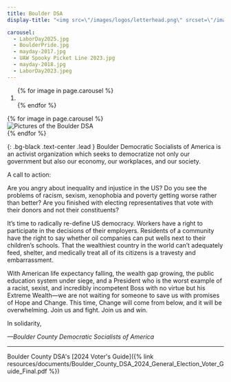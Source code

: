 ```yaml
---
title: Boulder DSA
display-title: "<img src=\"/images/logos/letterhead.png\" srcset=\"/images/logos/letterhead@2x.png 2x\" alt=\"Boulder Democratic Socialists of America\" class=\"img-responsive center-block\">"

carousel:
  - LaborDay2025.jpg
  - BoulderPride.jpg
  - mayday-2017.jpg
  - UAW Spooky Picket Line 2023.jpg
  - mayday-2018.jpg
  - LaborDay2023.jpeg
---
```


<div id="main-carousel" class="carousel slide" data-ride="carousel" data-interval="5000">
  <!-- Indicators -->
  <ol class="carousel-indicators">
	{% for image in page.carousel %}
    <li data-target="#main-carousel" data-slide-to="{{ forloop.index0 }}"{% if forloop.first %} class="active"{% endif %}></li>
    {% endfor %}
  </ol>

  <!-- Wrapper for slides -->
  <!-- Lenin help me I hate this goddamn carousel, make sure your images are of fixed height -->
  <div class="carousel-inner">
	{% for image in page.carousel %}
    <div class="item{% if forloop.first %} active{% endif %}">
      <div class="container">
        <img src="/images/main-carousel/{{ image }}" alt="Pictures of the Boulder DSA">
      </div>
    </div>
    {% endfor %}
  </div>

  <!-- Controls -->
  <a class="left carousel-control" href="#main-carousel" role="button" data-slide="prev">
    <span class="glyphicon glyphicon-chevron-left"></span>
  </a>
  <a class="right carousel-control" href="#main-carousel" role="button" data-slide="next">
    <span class="glyphicon glyphicon-chevron-right"></span>
  </a>
</div> <!-- Carousel -->

<div markdown="1" class="row">
<div markdown="1" class="col-md-10 col-md-offset-1">

{: .bg-black .text-center .lead }
Boulder Democratic Socialists of America is an activist organization which seeks to democratize not only our government but also our economy, our workplaces, and our society.

</div>

<div markdown="1" class="col-md-12 scroll">

A call to action:

Are you angry about inequality and injustice in the US? Do you see the problems of racism, sexism, xenophobia and poverty getting worse rather than better? Are you finished with electing representatives that vote with their donors and not their constituents?
 
It’s time to radically re-define US democracy. Workers have a right to participate in the decisions of their employers. Residents of a community have the right to say whether oil companies can put wells next to their children’s schools. That the wealthiest country in the world can’t adequately feed, shelter, and medically treat all of its citizens is a travesty and embarrassment.

With American life expectancy falling, the wealth gap growing, the public education system under siege, and a President who is the worst example of a racist, sexist, and incredibly incompetent Boss with no virtue but his Extreme Wealth—we are not waiting for someone to save us with promises of Hope and Change. This time, Change will come from below, and it will be overwhelming. Join us and fight. Join us and win.

In solidarity,

_—Boulder County Democratic Socialists of America_

</div>
</div>

---
Boulder County DSA's [2024 Voter's Guide]({% link resources/documents/Boulder_County_DSA_2024_General_Election_Voter_Guide_Final.pdf %})
